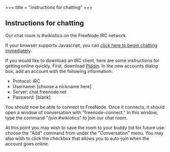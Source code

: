+++
title = "instructions for chatting"
+++

## Instructions for chatting

Our chat room is \#wikiotics on the FreeNode IRC network.

If your browser supports Javascript, you can [click here to begin
chatting immediately](http://webchat.freenode.net/?channels=wikiotics).

If you would like to download an IRC client, here are some instructions
for getting online quickly. First, download
[Pidgin](http://www.pidgin.im/). In the new accounts dialog box, add an
account with the following information:

  - Protocol: IRC
  - Username: \[choose a nickname here\]
  - Server: chat.freenode.net
  - Password: \[blank\]

You should now be able to connect to FreeNode. Once it connects, it
should open a window of conversation with "freenode-connect." In this
window, type the command "/join \#wikiotics" to join our chat room.

At this point you may wish to save the room to your buddy list for
future use: choose the "Add" command from under the "Conversation" menu.
You may also wish to click the checkbox that allows you to auto-join
when the account goes online.
